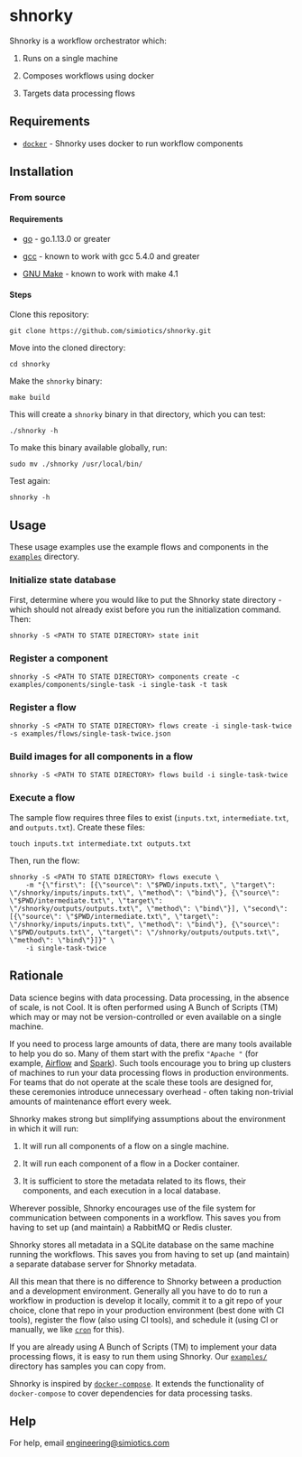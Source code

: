 # shnorky

Shnorky is a workflow orchestrator which:

1. Runs on a single machine

2. Composes workflows using docker

3. Targets data processing flows


## Requirements

+ [`docker`](https://docs.docker.com/install/) - Shnorky uses docker to run workflow components

## Installation

### From source

#### Requirements

+ [go](https://golang.org/) - go.1.13.0 or greater

+ [gcc](https://gcc.gnu.org/) - known to work with gcc 5.4.0 and greater

+ [GNU Make](https://www.gnu.org/software/make/) - known to work with make 4.1

#### Steps

Clone this repository:
```
git clone https://github.com/simiotics/shnorky.git
```

Move into the cloned directory:
```
cd shnorky
```

Make the `shnorky` binary:
```
make build
```

This will create a `shnorky` binary in that directory, which you can test:
```
./shnorky -h
```

To make this binary available globally, run:
```
sudo mv ./shnorky /usr/local/bin/
```

Test again:
```
shnorky -h
```

## Usage

These usage examples use the example flows and components in the [`examples`](./examples) directory.

### Initialize state database

First, determine where you would like to put the Shnorky state directory - which should not already
exist before you run the initialization command. Then:

```
shnorky -S <PATH TO STATE DIRECTORY> state init
```

### Register a component

```
shnorky -S <PATH TO STATE DIRECTORY> components create -c examples/components/single-task -i single-task -t task
```

### Register a flow

```
shnorky -S <PATH TO STATE DIRECTORY> flows create -i single-task-twice -s examples/flows/single-task-twice.json
```

### Build images for all components in a flow

```
shnorky -S <PATH TO STATE DIRECTORY> flows build -i single-task-twice
```

### Execute a flow

The sample flow requires three files to exist (`inputs.txt`, `intermediate.txt`, and `outputs.txt`).
Create these files:
```
touch inputs.txt intermediate.txt outputs.txt
```

Then, run the flow:
```
shnorky -S <PATH TO STATE DIRECTORY> flows execute \
    -m "{\"first\": [{\"source\": \"$PWD/inputs.txt\", \"target\": \"/shnorky/inputs/inputs.txt\", \"method\": \"bind\"}, {\"source\": \"$PWD/intermediate.txt\", \"target\": \"/shnorky/outputs/outputs.txt\", \"method\": \"bind\"}], \"second\": [{\"source\": \"$PWD/intermediate.txt\", \"target\": \"/shnorky/inputs/inputs.txt\", \"method\": \"bind\"}, {\"source\": \"$PWD/outputs.txt\", \"target\": \"/shnorky/outputs/outputs.txt\", \"method\": \"bind\"}]}" \
    -i single-task-twice
```

## Rationale

Data science begins with data processing. Data processing, in the absence of scale, is not Cool. It
is often performed using A Bunch of Scripts (TM) which may or may not be version-controlled or even
available on a single machine.

If you need to process large amounts of data, there are many tools available to help you do so. Many
of them start with the prefix `"Apache "` (for example, [Airflow](https://airflow.apache.org/) and
[Spark](https://spark.apache.org/)). Such tools encourage you to bring up clusters of machines to
run your data processing flows in production environments. For teams that do not operate at the
scale these tools are designed for, these ceremonies introduce unnecessary overhead - often taking
non-trivial amounts of maintenance effort every week.

Shnorky makes strong but simplifying assumptions about the environment in which it will run:

1. It will run all components of a flow on a single machine.

2. It will run each component of a flow in a Docker container.

3. It is sufficient to store the metadata related to its flows, their components, and each execution
in a local database.

Wherever possible, Shnorky encourages use of the file system for communication between components in
a workflow. This saves you from having to set up (and maintain) a RabbitMQ or Redis cluster.

Shnorky stores all metadata in a SQLite database on the same machine running the workflows. This
saves you from having to set up (and maintain) a separate database server for Shnorky metadata.

All this mean that there is no difference to Shnorky between a production and a development
environment. Generally all you have to do to run a workflow in production is develop it locally,
commit it to a git repo of your choice, clone that repo in your production environment (best done
with CI tools), register the flow (also using CI tools), and schedule it (using CI or manually, we
like [`cron`](https://en.wikipedia.org/wiki/Cron) for this).

If you are already using A Bunch of Scripts (TM) to implement your data processing flows, it is easy
to run them using Shnorky. Our [`examples/`](./examples) directory has samples you can copy from.

Shnorky is inspired by [`docker-compose`](https://github.com/docker/compose). It extends the
functionality of `docker-compose` to cover dependencies for data processing tasks.

## Help

For help, email engineering@simiotics.com
